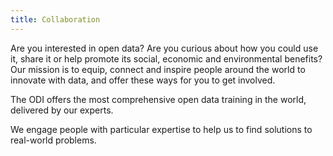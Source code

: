 ```yaml
---
title: Collaboration
---
```


Are you interested in open data? Are you curious about how you could use it, share it or help promote its social, economic and environmental benefits? Our mission is to equip, connect and inspire people around the world to innovate with data, and offer these ways for you to get involved.

The ODI offers the most comprehensive open data training in the world, delivered by our experts.

We engage people with particular expertise to help us to find solutions to real-world problems.
